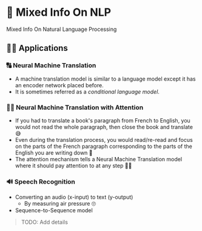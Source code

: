 # 💬 Mixed Info On NLP

Mixed Info On Natural Language Processing

## 🤸‍♀️ Applications

### 🔠 Neural Machine Translation

* A machine translation model is similar to a language model except it has an encoder network placed before. 
* It is sometimes referred as a _conditional language model_.

### 🕵️‍♀️ Neural Machine Translation with Attention

* If you had to translate a book's paragraph from French to English, you would not read the whole paragraph, then close the book and translate 😅
* Even during the translation process, you would read/re-read and focus on the parts of the French paragraph corresponding to the parts of the English you are writing down 🤔
* The attention mechanism tells a Neural Machine Translation model where it should pay attention to at any step 👩‍🏫

### 🔊 Speech Recognition

* Converting an audio \(x-input\) to text \(y-output\)
  * By measuring air pressure 🙄
* Sequence-to-Sequence model

> TODO: Add details

